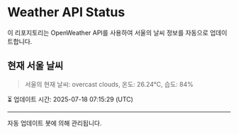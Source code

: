 
# Weather API Status

이 리포지토리는 OpenWeather API를 사용하여 서울의 날씨 정보를 자동으로 업데이트합니다.

## 현재 서울 날씨
> 서울의 현재 날씨: overcast clouds, 온도: 26.24°C, 습도: 84%

⏳ 업데이트 시간: 2025-07-18 07:15:29 (UTC)

---
자동 업데이트 봇에 의해 관리됩니다.
